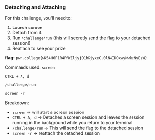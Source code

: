 ### Detaching and Attaching 

For this challenge, you'll need to:

1. Launch screen
2. Detach from it.
3. Run `/challenge/run` (this will secretly send the flag to your detached session!)
4. Reattach to see your prize

**flag:** `pwn.college{wK54H6F1R4PfWZljyjD1hKjyxeC.0lN4IDOxwyNwkzNyEzW}`

Commands used: 
`screen`

`CTRL + A, d`

`/challenge/run`

`screen -r`

Breakdown: 
- `screen` -> will start a screen session 
- `CTRL + A, d` -> Detaches a screen session and leaves the session running in the background while you return to your terminal 
- `/challenge/run` -> This will send the flag to the detached session 
- `screen -r` -> reattach the detached session 